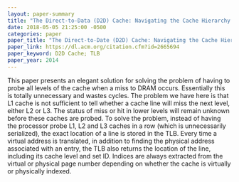 ```yaml
---
layout: paper-summary
title: "The Direct-to-Data (D2D) Cache: Navigating the Cache Hierarchy with a Single Lookup"
date: 2018-05-05 21:25:00 -0500
categories: paper
paper_title: "The Direct-to-Date (D2D) Cache: Navigating the Cache Hierarchy with a Single Lookup"
paper_link: https://dl.acm.org/citation.cfm?id=2665694
paper_keyword: D2D Cache; TLB
paper_year: 2014
---
```


This paper presents an elegant solution for solving the problem of having to probe all levels of 
the cache when a miss to DRAM occurs. Essentially this is totally unnecessary and wastes cycles. The 
problem we have here is that L1 cache is not sufficient to tell whether a cache line will miss the next level,
either L2 or L3. The status of miss or hit in lower levels will remain unknown before these caches are
probed. To solve the problem, instead of having the processor probe L1, L2 and L3 caches in a row (which 
is unnecessarily serialized), the exact location of a line is stored in the TLB. Every time a virtual address
is translated, in addition to finding the physical address associated with an entry, the TLB also 
returns the location of the line, including its cache level and set ID. Indices are always extracted from
the virtual or physical page number depending on whether the cache is virtually or physically indexed.